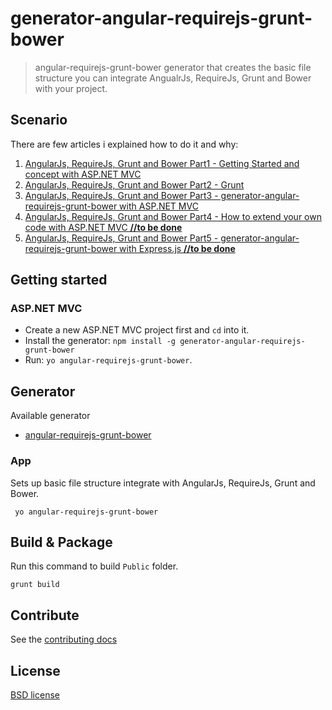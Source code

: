 generator-angular-requirejs-grunt-bower
==============================

> angular-requirejs-grunt-bower generator that creates the basic file structure you can integrate AngualrJs, RequireJs, Grunt and Bower with your project.

## Scenario

There are few articles i explained how to do it and why:

1.  [AngularJs, RequireJs, Grunt and Bower Part1 - Getting Started and concept with ASP.NET MVC](http://bamboobig.blogspot.tw/2014/06/angularjs-requirejs-grunt-and-bower.html)
2.  [AngularJs, RequireJs, Grunt and Bower Part2 - Grunt](http://bamboobig.blogspot.tw/2014/07/angularjs-requirejs-grunt-and-bower.html)
3.  [AngularJs, RequireJs, Grunt and Bower Part3 - generator-angular-requirejs-grunt-bower with ASP.NET MVC](http://bamboobig.blogspot.tw/2014/07/angularjs-requirejs-grunt-and-bower_14.html)
4.  [AngularJs, RequireJs, Grunt and Bower Part4 - How to extend your own code with ASP.NET MVC **//to be done**]()
5.  [AngularJs, RequireJs, Grunt and Bower Part5 - generator-angular-requirejs-grunt-bower with Express.js **//to be done**]()

## Getting started

### ASP.NET MVC

- Create a new ASP.NET MVC project first and `cd` into it.
- Install the generator: `npm install -g generator-angular-requirejs-grunt-bower`
- Run: `yo angular-requirejs-grunt-bower`.

## Generator

Available generator

- [angular-requirejs-grunt-bower](/#app)

### App

Sets up basic file structure integrate with AngularJs, RequireJs, Grunt and Bower.

```
 yo angular-requirejs-grunt-bower
```

## Build & Package

Run this command to build `Public` folder.

```
grunt build
```

## Contribute

See the [contributing docs](https://github.com/yeoman/yeoman/blob/master/contributing.md)

## License

[BSD license](http://opensource.org/licenses/bsd-license.php)
